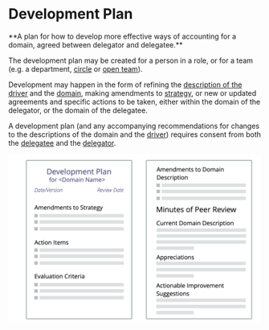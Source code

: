 # Development Plan

<summary>
**A plan for how to develop more effective ways of accounting for a domain, agreed between delegator and delegatee.**
</summary>

The development plan may be created for a person in a role, or for a team (e.g. a department, [circle](section:circle) or [open team](section:open-team)).

Development may happen in the form of refining the [description of the driver](section:describe-organizational-drivers) and the [domain](glossary:domain), making amendments to [strategy](glossary:strategy), or new or updated agreements and specific actions to be taken, either within the domain of the delegator, or the domain of the delegatee.

A development plan (and any accompanying recommendations for changes to the descriptions of the domain and the [driver](glossary:driver)) requires consent from both the [delegatee](glossary:delegatee) and the [delegator](glossary:delegator).

![A template for development plans](img/templates/development-plan-template.png)
